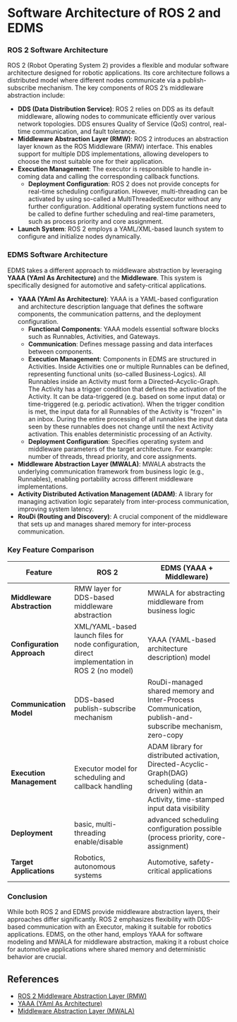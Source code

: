 # Software Architecture of ROS 2 and EDMS

### ROS 2 Software Architecture

ROS 2 (Robot Operating System 2) provides a flexible and modular software architecture designed for robotic applications. Its core architecture follows a distributed model where different nodes communicate via a publish-subscribe mechanism. The key components of ROS 2’s middleware abstraction include:

- **DDS (Data Distribution Service)**: ROS 2 relies on DDS as its default middleware, allowing nodes to communicate efficiently over various network topologies. DDS ensures Quality of Service (QoS) control, real-time communication, and fault tolerance.
- **Middleware Abstraction Layer (RMW)**: ROS 2 introduces an abstraction layer known as the ROS Middleware (RMW) interface. This enables support for multiple DDS implementations, allowing developers to choose the most suitable one for their application.
- **Execution Management**: The executor is responsible to handle in-coming data and calling the corresponding callback functions.
  - **Deployment Configuration**: ROS 2 does not provide concepts for real-time scheduling configuration. However, multi-threading can be activated by using so-called a MultiThreadedExecutor without any further configuration. Additional operating system functions need to be called to define further scheduling and real-time parameters, such as process priority and core assignment.
- **Launch System**: ROS 2 employs a YAML/XML-based launch system to configure and initialize nodes dynamically.

### EDMS Software Architecture

EDMS takes a different approach to middleware abstraction by leveraging **YAAA (YAml As Architecture)** and the **Middleware**. This system is specifically designed for automotive and safety-critical applications.

- **YAAA (YAml As Architecture)**: YAAA is a YAML-based configuration and architecture description language that defines the software components, the communication patterns, and the deployment configuration.
  - **Functional Components**: YAAA models essential software blocks such as Runnables, Activities, and Gateways.
  - **Communication**: Defines message passing and data interfaces between components.
  - **Execution Management**: Components in EDMS are structured in Activities. Inside Activities one or multiple Runnables can be defined, representing functional units (so-called Business-Logics). All Runnables inside an Activity must form a Directed-Acyclic-Graph. The Activity has a trigger condition that defines the activation of the Activity. It can be data-triggered (e.g. based on some input data) or time-triggered (e.g. periodic activation). When the trigger condition is met, the input data for all Runnables of the Activity is "frozen" in an inbox. During the entire processing of all runnables the input data seen by these runnables does not change until the next Activity activation. This enables deterministic processing of an Activity.
  - **Deployment Configuration**: Specifies operating system and middleware parameters of the target architecture. For example: number of threads, thread priority, and core assignments.
- **Middleware Abstraction Layer (MWALA)**: MWALA abstracts the underlying communication framework from business logic (e.g., Runnables), enabling portability across different middleware implementations.
- **Activity Distributed Activation Management (ADAM)**: A library for managing activation logic separately from inter-process communication, improving system latency.
- **RouDi (Routing and Discovery)**: A crucial component of the middleware that sets up and manages shared memory for inter-process communication.

### Key Feature Comparison

| Feature                    | ROS 2                                                                                         | EDMS (YAAA + Middleware)                                                                                                                             |
| -------------------------- | --------------------------------------------------------------------------------------------- | ---------------------------------------------------------------------------------------------------------------------------------------------------- |
| **Middleware Abstraction** | RMW layer for DDS-based middleware abstraction                                                | MWALA for abstracting middleware from business logic                                                                                                 |
| **Configuration Approach** | XML/YAML-based launch files for node configuration, direct implementation in ROS 2 (no model) | YAAA (YAML-based architecture description) model                                                                                                     |
| **Communication Model**    | DDS-based publish-subscribe mechanism                                                         | RouDi-managed shared memory and Inter-Process Communication, publish-and-subscribe mechanism, zero-copy                                              |
| **Execution Management**   | Executor model for scheduling and callback handling                                           | ADAM library for distributed activation, Directed-Acyclic-Graph(DAG) scheduling (data-driven) within an Activity, time-stamped input data visibility |
| **Deployment**             | basic, multi-threading enable/disable                                                         | advanced scheduling configuration possible (process priority, core-assignment)                                                                       |
| **Target Applications**    | Robotics, autonomous systems                                                                  | Automotive, safety-critical applications                                                                                                             |

### Conclusion

While both ROS 2 and EDMS provide middleware abstraction layers, their approaches differ significantly. ROS 2 emphasizes flexibility with DDS-based communication with an Executor, making it suitable for robotics applications. EDMS, on the other hand, employs YAAA for software modeling and MWALA for middleware abstraction, making it a robust choice for automotive applications where shared memory and deterministic behavior are crucial.

## References

- [ROS 2 Middleware Abstraction Layer (RMW)](https://design.ros2.org/articles/ros_middleware_interface.html)
- [YAAA (YAml As Architecture)](https://edms.etas.com/yaaa_modeling_concepts_and_workflow.html)
- [Middleware Abstraction Layer (MWALA)](https://edms.etas.com/explanations/mwala.html)
